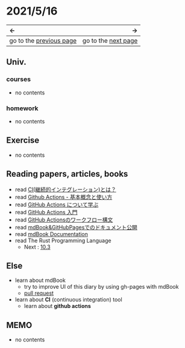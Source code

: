 # 2021/5/16
|←|→|
|:---|---:|
go to the [previous page](./15th.md) | go to the [next page](url)

## Univ.
### courses
- no contents

### homework
- no contents

## Exercise
- no contents

## Reading papers, articles, books
- read [CI(継続的インテグレーション)とは？](https://cloudbees.techmatrix.jp/devops/ci/)
- read [Github Actions - 基本概念と使い方](https://qiita.com/Yuuki557/items/5ea3d46b8f6251805c4e)
- read [GitHub Actions について学ぶ](https://docs.github.com/ja/actions/learn-github-actions)
- read [GitHub Actions 入門](https://docs.github.com/ja/actions/learn-github-actions/introduction-to-github-actions)
- read [GitHub Actionsのワークフロー構文](https://docs.github.com/ja/actions/reference/workflow-syntax-for-github-actions)
- read [mdBook&GitHubPagesでのドキュメント公開](https://zenn.dev/404_fof/articles/272f2a88d2d519b1edb3)
- read [mdBook Documentation](https://rust-lang.github.io/mdBook/index.html)
- read The Rust Programming Language
    - Next : [10.3](https://doc.rust-jp.rs/book-ja/ch10-03-lifetime-syntax.html)

## Else
- learn about mdBook
    - try to improve UI of this diary by using gh-pages with mdBook
    - [pull request](https://github.com/OtsuKotsu/daily_log/pull/1)
- learn about **CI** (continuous integration) tool
    - learn about **github actions**

## MEMO
- no contents
